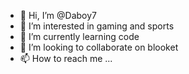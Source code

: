 - 👋 Hi, I’m @Daboy7
- 👀 I’m interested in gaming and sports
- 🌱 I’m currently learning code
- 💞️ I’m looking to collaborate on blooket
- 📫 How to reach me ...

<!---
Daboy7/Daboy7 is a ✨ special ✨ repository because its `README.md` (this file) appears on your GitHub profile.
You can click the Preview link to take a look at your changes.
--->
